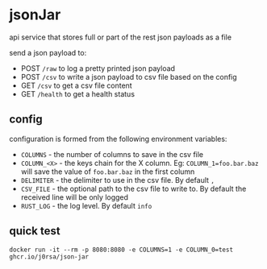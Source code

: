 # jsonJar
api service that stores full or part of the rest json payloads as a file

send a json payload to:
- POST `/raw` to log a pretty printed json payload
- POST `/csv` to write a json payload to csv file based on the config
- GET `/csv` to get a csv file content
- GET `/health` to get a health status

## config
configuration is formed from the following environment variables:
- `COLUMNS` - the number of columns to save in the csv file
- `COLUMN_<X>` - the keys chain for the X column. Eg: `COLUMN_1=foo.bar.baz` will save the value of `foo.bar.baz` in the first column
- `DELIMITER` - the delimiter to use in the csv file. By default `,`
- `CSV_FILE` - the optional path to the csv file to write to. By default the received line will be only logged
- `RUST_LOG` - the log level. By default `info`

## quick test

    docker run -it --rm -p 8080:8080 -e COLUMNS=1 -e COLUMN_0=test ghcr.io/j0rsa/json-jar